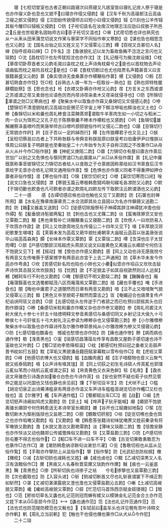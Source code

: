 <!-- { "loadSidebar": true } -->
　　寝【七稔切堂室也古者正朝曰路寝次曰燕寝又凡居室皆曰寝礼记庻人祭于寝是也亦作寑义卧也息也又貌不曰寝亦作侵又侵韵】寑【汉车千秋为高寑郎注云高庙卫寑之郎又侵韵】侵【汉田蚡传貌侵师古曰短小曰侵又侵韵】锓【爪刻也公羊传锓其板今雕印曰锓板又侵韵】○防【子衽切县名在汝南汉地理志注应劭曰叔敖子所邑之丘是也世祖更名固始师古曰音子衽切又滥也】○审【式荏切悉也详也熟究也从宀从釆从田釆蒲苋切说文作宷与寮寀字不同俗作审又寒韵】谂【谋也告也相思念也又沁韵】沈【国名台骀之后又姓又见下又侵覃沁三韵】瞫【窃视又丑甚切人名】婶【俗呼叔母曰婶】□【牛名】淰【鱼骇貌礼记以龙为畜故鱼鲔不淰淰之言闪也又琰韵】○沈【昌枕切汁也左传犹拾沈也亦作沈】沈【礼记檀弓为揄沈故设拨】○枕【章荏切卧荐首者又沁韵毛晃曰衾枕之枕上声诗角枕粲兮之是也以首枕物去声论语曲肱而枕之易险且枕之是也】○甚【食枕切剧过也尤也陆贾名声籍甚音义曰言狼籍甚盛又沁韵】葚【桑实氓诗无食桑葚亦作椹黮俗作葚】椹【又侵韵】○餁【忍甚切熟食亦作饪】饪○稔【谷熟古人谓一年为一稔取谷一熟也】腍【熟也郊特牲腥肆爓腍祭】恁【思也念也】衽【衣襟又卧褥亦作袵又沁韵】荏【方言关之东西或谓之苏或谓之荏又柔弱也论语色厉而内荏诗荏染柔木又荏染犹侵寻也】○防【所锦切凙谓之防□又寒病也】槮【聚柴水中以取鱼亦作罧又桑锦切又爻侵感沁韵】○墋【楚锦切不清澄貌陆机汉高祖功臣賛茫茫宇宙上墋下黩注墋垢也黩浊也又土也】○糁【桑锦切以米和羹也周礼糁食注菜餗蒸郑谓取牛羊豕肉生如一小切之与稻米二肉一合以为饵煎之又孔子厄于陈蔡藜羹不糁本作椹粒也又感韵】○吟【鱼锦切雄解謿蔡泽虽噤吟而笑唐举师古曰噤吟颔颐貌俗作吟又侵沁二韵也】○踸【丑锦切行无常貌亦作趻】趻【庄子吾以一足趻踔而行】瞫【左传狼瞫君子也又见上】○朕【呈稔切蔡邕曰古者上下共称咎繇与帝舜言称朕屈原曰朕皇考曰伯庸伊尹曰惟朕以怿周公曰朕复子明辟是也至秦始皇二十六年始专为天子自称汉因之不改篆作□从舟从火从廾今作□俗作朕】螣【神蛇又庚陌二韵】○廪【力锦切仓有屋曰廪古作禀后世加广以别之又危惧也与懔同贾谊□为此廪廪从广从□从禾俗作廪】禀【礼记中庸旣禀称事音彼锦切又力锦切古者给人以食取之于仓禀故因称禀给如汉书禀食后汉书禀给字无音亦合依礼记释文通用俗作禀】懔【危惧也亦作廪义同者不得重押如押仓廪者非俗作懔】凛【寒也俗作凛】○锦【居饮切织文】○噤【渠饮切寒而口闭】唫【说文口急也又侵韵】凚【寒貌玉篇云寒极韩愈鬪鸡聮句磔毛各凚防又沁韵】○飮【于锦切歠也飮食也凡可飮者亦谓之飮周礼四飮左传下取飮注云飮谓酒也又沁韵】
　　二十一感
　　感【古禫切感应格也动也触也又见丅又勘韵】防【石箧也封禅所用】灨【水名在豫章南康章贡二水合流即其处立县因以为名亦作贑赣又送勘二韵】防【箱又器盖又送韵】○□【徒感切除服祭茍子神禫其辞注神禫犹冲澹也俗作禫】髧【髪垂貌诗髧彼两髦】抌【刺也击也又尤篠二韵】倓【蛮夷赎罪货又安也又覃勘二韵】黮【黒也束晳补亡诗黮黮重云又寝勘二韵】窞【坎傍人一曰坎防易入于坎窞亦作欿】欿【同上又坎欿周地见左传僖公二十四年又见下】啿【丰厚貌汉郊祀歌羣生啿啿】萏【芙蓉未发为菡萏又葩华貌杜甫朝享大庙赋云菡萏以张盖唐张说华山铭菡萏森爽】醰【长味本作覃又覃韵】覃【又覃琰二韵】嘾【含深也庄子太甘而嘾】○颔【戸感切顋颔汉班超虎头燕颔又说文曰面黄色又离骚云长顑颔兮何伤注不饱貌又见下】撼【摇动】憾【恨也亦作感又勘韵】感【同上又动也诗无感我悦兮有两音又左传唯蔡于感案憾字有两音此亦宜于上去二声通用】防【草木华未发今作菡亦作甹圅】○坎【苦感切卦名险也陷也小阱也又小罍似壶亦作埳臽又坎坎击鼔声诗坎其击鼓又坎坎鼓我】惂【忧困】欿【不足貌孟子如其自视欿然则过人远矣】轗【轗轲车行不利也又勘韵】○晻【鄥感切不明又勘琰二韵】馣【馣馣香也】庵【庵蔼翳荟也文选蜀都赋茂八区而庵蔼焉又覃勘二韵】揞【藏也手覆也】唵【手进食也】闇【晦也中庸君子之道闇然而日章有两音又勘韵】喑【泣不止又喑喑聚气貌又侵覃沁三韵】黭【黒色又卒至貌荀子黭然而雷击之】匼【奄媚迎合也唐萧复传卢杞谄谀阿匼又合韵】○颔【五感切低头左传逆于门者颔之而已杜预曰颔摇其头也旧韵作顉误】○糁【桑感切米粒和羹亦作糂又杂也亦作参又寝韵】参【周礼司裘注大射大侯九十参七十豻五十陆徳明释文参音素感切与桑感切同又乡射记注大侯九十弓糁侯七十弓豻侯五十弓大射礼注云参读为糁糁杂也又侵覃勘三韵】槮【小尔雅橬槮聚柴水中以取鱼也亦作罧诗传及尔雅作糁郭景纯从小尔雅改糁为槮又爻侵寝沁韵】○防【七感切愠也酷毒也　憾戚也愁恨也亦作防】防【痛也通作惨】黪【病而病也通作惨】歜【浅青黑也】○寁【徂感切昌蒲葅左传享有昌歜又屋韵子感切速也诗不寁故也又叶韵】□【蜀□坚劝李势降桓温】○紞【都感切杜预曰冠之垂者又击鼓声晋书紞如打五鼓】黕【滓垢又黒貌潘岳籍田赋翠幕黕以雪布俗作□】眈【虎视又覃韵】○襑【他感切衣愽大也又侵韵】醓【血醢肉酱】醷【庄子喑醷物也音义云聚气貌又纸泰陌韵】嗿【众声诗有嗿其馌】菼【同上切荻之初生毛诗硕人传菼薍也郭璞云薍似苇而小陆机云薍或谓之荻】緂【帛青黄色又衣采色鲜】毯【毛席】【毳衣说文帛骓色引诗毳衣如骓仓白色也今诗作菼】倓【安也安然不疑也荀子倓然见管仲之能足以托国也又恬也静也余见前】豏【下斩切豆半生】防【犬吠不止】○槛【胡览切泉正出诗觱沸槛泉有两音亦作滥又车声诗车槛槛音胡览切亦作轞□又栏也栊也】滥【尔雅字】轞【车声通作槛】□【蜀都赋出车□□】舰【战】○阚【虎览切怒声诗阚如鸠虎又勘韵】防【坚土】喊【哗声子狄牙能喊】顑【顑颔不饱貌离骚长顑颔兮何伤韩愈送无本诗举室长顑颔】豃【谷开也江赋豃如地裂】○椠【在敢切断木为椠削版牍也又盐艳二韵】○胆【覩敢切肝胆】○啖【徒览切噍也食也饵之也亦作啗噉又勘韵】啗【又勘韵】噉【韩愈答张籍诗初味犹噉蔗又姓前秦录有将军噉铁又勘韵】澹【水貌又澹泊又勘艳覃韵】淡【薄味又琰勘二韵】憺【恬憺安静也亦作惔淡又动也魏郑公传威憺殊俗又勘韵】惔【又覃盐勘三韵】○防【卢感切坎防屯蹇不得志也俗作】□【輡□车不进一曰车不平】○敢【古览切果敢勇敢忍为也篆作□古作□】澉【澉防韩愈纳凉聮句淡澉甘爪濯】○览【鲁敢切视也从监从见俗作覧】揽【手取亦作擥防上从监俗作】擥【俗作掔】防【光武纪总防权纲】橄【橄榄】○减【古斩切损也减耗也又姓】鹻【咸也卤也】○黯【乙减切深黒又人名汉有汲黯俗作□】黡【黑痕又人名春秋晋栾黡又琰韵作作黡】黬【痕也一云釜底黒】黤【青黑色】○掺【所斩切执也诗掺子之袪　　兮毛掺擥也又盐覃勘三韵】防【次也截取也】防【入容头进】○斩【侧减切断首又尽也礼斩衰谓裳下不缉正割如斩然】○湛【丈减切湛湛露貌又澄也澹也又侵覃盐勘沁五韵】○嶃【土减切高峻貌又覃韵】巉【巉崄高峻貌又覃韵】○鋄【忙范切马首饰西京赋金鋄镂锡】□【暗也】○范【房啖切草名又蠭也礼记范则冠而蝉有緌又以模铸金礼记范金合土亦作范又姓下本从音颔今作范】【蠭也通作范】笵【法也礼记作范通作范】范【法也式也防范隄防模范也又軷也】【车轼前曰盖车头也详见匏有苦叶诗释文亦作軓】軓【周礼立当前軓】犯【触也干也侵也僭也篆作□从犬从今作犯】
　　二十二琰
